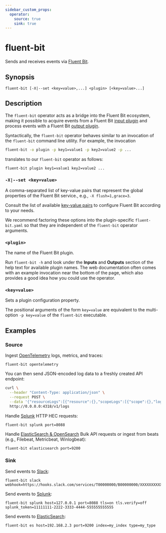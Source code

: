 ```yaml
---
sidebar_custom_props:
  operator:
    source: true
    sink: true
---
```


# fluent-bit

Sends and receives events via [Fluent Bit](https://docs.fluentbit.io/).

## Synopsis

```
fluent-bit [-X|--set <key=value>,...] <plugin> [<key=value>...]
```

## Description

The `fluent-bit` operator acts as a bridge into the Fluent Bit ecosystem,
making it possible to acquire events from a Fluent Bit [input plugin][inputs]
and process events with a Fluent Bit [output plugin][outputs].

[inputs]: https://docs.fluentbit.io/manual/pipeline/inputs
[outputs]: https://docs.fluentbit.io/manual/pipeline/outputs

Syntactically, the `fluent-bit` operator behaves similar to an invocation of the
`fluent-bit` command line utility. For example, the invocation

```bash
fluent-bit -o plugin -p key1=value1 -p key2=value2 -p ...
```

translates to our `fluent-bit` operator as follows:

```bash
fluent-bit plugin key1=value1 key2=value2 ...
```

### `-X|--set <key=value>`

A comma-separated list of key-value pairs that represent the global properties
of the Fluent Bit service., e.g., `-X flush=1,grace=3`.

Consult the list of available [key-value pairs][service-properties] to configure
Fluent Bit according to your needs.

[service-properties]: https://docs.fluentbit.io/manual/administration/configuring-fluent-bit/classic-mode/configuration-file#config_section

We recommend factoring these options into the plugin-specific `fluent-bit.yaml`
so that they are independent of the `fluent-bit` operator arguments.

### `<plugin>`

The name of the Fluent Bit plugin.

Run `fluent-bit -h` and look under the **Inputs** and **Outputs** section of the
help text for available plugin names. The web documentation often comes with an
example invocation near the bottom of the page, which also provides a good idea
how you could use the operator.

### `<key=value>`

Sets a plugin configuration property.

The positional arguments of the form `key=value` are equivalent to the
multi-option `-p key=value` of the `fluent-bit` executable.

## Examples

### Source

Ingest [OpenTelemetry](https://docs.fluentbit.io/manual/pipeline/inputs/slack)
logs, metrics, and traces:

```
fluent-bit opentelemetry
```

You can then send JSON-encoded log data to a freshly created API endpoint:

```bash
curl \
  --header "Content-Type: application/json" \
  --request POST \
  --data '{"resourceLogs":[{"resource":{},"scopeLogs":[{"scope":{},"logRecords":[{"timeUnixNano":"1660296023390371588","body":{"stringValue":"{\"message\":\"dummy\"}"},"traceId":"","spanId":""}]}]}]}' \
  http://0.0.0.0:4318/v1/logs
```

Handle [Splunk](https://docs.fluentbit.io/manual/pipeline/inputs/splunk) HTTP
HEC requests:

```
fluent-bit splunk port=8088
```

Handle [ElasticSearch &
OpenSearch](https://docs.fluentbit.io/manual/pipeline/inputs/elasticsearch)
Bulk API requests or ingest from beats (e.g., Filebeat, Metricbeat, Winlogbeat):

```
fluent-bit elasticsearch port=9200
```

### Sink

Send events to [Slack](https://docs.fluentbit.io/manual/pipeline/outputs/slack):

```
fluent-bit slack webhook=https://hooks.slack.com/services/T00000000/B00000000/XXXXXXXXXXXXXXXXXXXXXXXX
```

Send events to
[Splunk](https://docs.fluentbit.io/manual/pipeline/outputs/splunk):

```
fluent-bit splunk host=127.0.0.1 port=8088 tls=on tls.verify=off splunk_token=11111111-2222-3333-4444-555555555555
```

Send events to
[ElasticSearch](https://docs.fluentbit.io/manual/pipeline/outputs/elasticsearch):

```
fluent-bit es host=192.168.2.3 port=9200 index=my_index type=my_type
```
